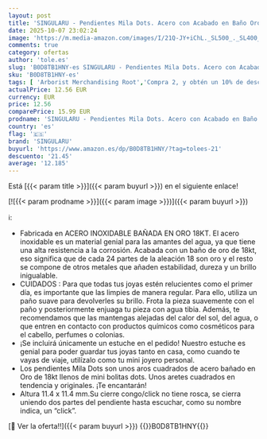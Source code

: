 ```yaml
---
layout: post
title: 'SINGULARU - Pendientes Mila Dots. Acero con Acabado en Baño Oro de 18Kt. Aro Cuadrados con Cierre Congo/Click. Joyas para Mujer'
date: 2025-10-07 23:02:24
image: 'https://m.media-amazon.com/images/I/21Q-JY+iChL._SL500_._SL400_.jpg'
comments: true
category: ofertas
author: 'tole.es'
slug: 'B0D8TB1HNY-es SINGULARU - Pendientes Mila Dots. Acero con Acabado en...'
sku: 'B0D8TB1HNY-es'
tags: [ 'Arborist Merchandising Root','Compra 2, y obtén un 10% de descuento','Compra 2, y obtén un 10% de descuento_JWL','Fashion Women','Fashion Womens Jewellery','Influencer Favourites','Joyería para mujer','Moda','Moda Mujer','Pendientes para mujer','Self Service','Special Features Stores','Top Brands Fashion Selection','Top Brands Fashion Women','Top Brands Fashion Womens Jewellery','c8538d25-3af9-48d3-aeff-5f3ce5572a36_0','c8538d25-3af9-48d3-aeff-5f3ce5572a36_2101','c8538d25-3af9-48d3-aeff-5f3ce5572a36_601','c8538d25-3af9-48d3-aeff-5f3ce5572a36_6301','singularu','🇪🇸', ]
actualPrice: 12.56 EUR
currency: EUR
price: 12.56
comparePrice: 15.99 EUR
prodname: 'SINGULARU - Pendientes Mila Dots. Acero con Acabado en Baño Oro de 18Kt. Aro Cuadrados con Cierre Congo/Click. Joyas para Mujer'
country: 'es'
flag: '🇪🇸'
brand: 'SINGULARU'
buyurl: 'https://www.amazon.es/dp/B0D8TB1HNY/?tag=tolees-21'
descuento: '21.45'
average: '12.185'
---
```


Está [{{< param title >}}]({{< param buyurl >}}) en el siguiente enlace!

[![{{< param prodname >}}]({{< param image >}})]({{< param buyurl >}})

ℹ️:

- Fabricada en ACERO INOXIDABLE BAÑADA EN ORO 18KT. El acero inoxidable es un material genial para las amantes del agua, ya que tiene una alta resistencia a la corrosión. Acabada con un baño de oro de 18kt, eso significa que de cada 24 partes de la aleación 18 son oro y el resto se compone de otros metales que añaden estabilidad, dureza y un brillo inigualable.
- CUIDADOS : Para que todas tus joyas estén relucientes como el primer día, es importante que las limpies de manera regular. Para ello, utiliza un paño suave para devolverles su brillo. Frota la pieza suavemente con el paño y posteriormente enjuaga tu pieza con agua tibia. Además, te recomendamos que las mantengas alejadas del calor del sol, del agua, o que entren en contacto con productos químicos como cosméticos para el cabello, perfumes o colonias.
- ¡Se incluirá únicamente un estuche en el pedido! Nuestro estuche es genial para poder guardar tus joyas tanto en casa, como cuando te vayas de viaje, utilízalo como tu mini joyero personal.
- Los pendientes Mila Dots son unos aros cuadrados de acero bañado en Oro de 18kt llenos de mini bolitas dots. Unos aretes cuadrados en tendencia y originales. ¡Te encantarán!
- Altura 11.4 x 11.4 mm.Su cierre congo/click no tiene rosca, se cierra uniendo dos partes del pendiente hasta escuchar, como su nombre indica, un “click”.

[🛒 Ver la oferta!!]({{< param buyurl >}})
{{<world>}}B0D8TB1HNY{{</world>}}
